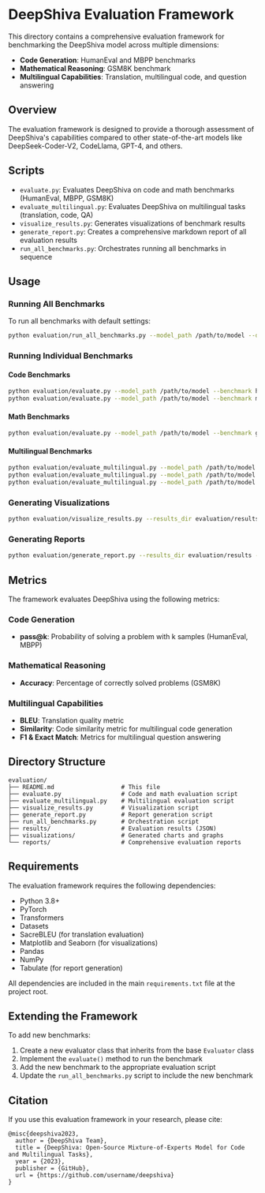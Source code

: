 # DeepShiva Evaluation Framework

This directory contains a comprehensive evaluation framework for benchmarking the DeepShiva model across multiple dimensions:

- **Code Generation**: HumanEval and MBPP benchmarks
- **Mathematical Reasoning**: GSM8K benchmark
- **Multilingual Capabilities**: Translation, multilingual code, and question answering

## Overview

The evaluation framework is designed to provide a thorough assessment of DeepShiva's capabilities compared to other state-of-the-art models like DeepSeek-Coder-V2, CodeLlama, GPT-4, and others.

## Scripts

- `evaluate.py`: Evaluates DeepShiva on code and math benchmarks (HumanEval, MBPP, GSM8K)
- `evaluate_multilingual.py`: Evaluates DeepShiva on multilingual tasks (translation, code, QA)
- `visualize_results.py`: Generates visualizations of benchmark results
- `generate_report.py`: Creates a comprehensive markdown report of all evaluation results
- `run_all_benchmarks.py`: Orchestrates running all benchmarks in sequence

## Usage

### Running All Benchmarks

To run all benchmarks with default settings:

```bash
python evaluation/run_all_benchmarks.py --model_path /path/to/model --device cuda --generate_report --visualize
```

### Running Individual Benchmarks

#### Code Benchmarks

```bash
python evaluation/evaluate.py --model_path /path/to/model --benchmark humaneval --device cuda
python evaluation/evaluate.py --model_path /path/to/model --benchmark mbpp --device cuda
```

#### Math Benchmarks

```bash
python evaluation/evaluate.py --model_path /path/to/model --benchmark gsm8k --device cuda
```

#### Multilingual Benchmarks

```bash
python evaluation/evaluate_multilingual.py --model_path /path/to/model --task translation --languages en,hi,bn,ta,te
python evaluation/evaluate_multilingual.py --model_path /path/to/model --task code --languages en,hi,bn,ta,te
python evaluation/evaluate_multilingual.py --model_path /path/to/model --task qa --languages en,hi,bn,ta,te
```

### Generating Visualizations

```bash
python evaluation/visualize_results.py --results_dir evaluation/results --output_dir evaluation/visualizations
```

### Generating Reports

```bash
python evaluation/generate_report.py --results_dir evaluation/results --visualizations_dir evaluation/visualizations --output_file evaluation/reports/DeepShiva_Evaluation_Report.md
```

## Metrics

The framework evaluates DeepShiva using the following metrics:

### Code Generation
- **pass@k**: Probability of solving a problem with k samples (HumanEval, MBPP)

### Mathematical Reasoning
- **Accuracy**: Percentage of correctly solved problems (GSM8K)

### Multilingual Capabilities
- **BLEU**: Translation quality metric
- **Similarity**: Code similarity metric for multilingual code generation
- **F1 & Exact Match**: Metrics for multilingual question answering

## Directory Structure

```
evaluation/
├── README.md                   # This file
├── evaluate.py                 # Code and math evaluation script
├── evaluate_multilingual.py    # Multilingual evaluation script
├── visualize_results.py        # Visualization script
├── generate_report.py          # Report generation script
├── run_all_benchmarks.py       # Orchestration script
├── results/                    # Evaluation results (JSON)
├── visualizations/             # Generated charts and graphs
└── reports/                    # Comprehensive evaluation reports
```

## Requirements

The evaluation framework requires the following dependencies:

- Python 3.8+
- PyTorch
- Transformers
- Datasets
- SacreBLEU (for translation evaluation)
- Matplotlib and Seaborn (for visualizations)
- Pandas
- NumPy
- Tabulate (for report generation)

All dependencies are included in the main `requirements.txt` file at the project root.

## Extending the Framework

To add new benchmarks:

1. Create a new evaluator class that inherits from the base `Evaluator` class
2. Implement the `evaluate()` method to run the benchmark
3. Add the new benchmark to the appropriate evaluation script
4. Update the `run_all_benchmarks.py` script to include the new benchmark

## Citation

If you use this evaluation framework in your research, please cite:

```
@misc{deepshiva2023,
  author = {DeepShiva Team},
  title = {DeepShiva: Open-Source Mixture-of-Experts Model for Code and Multilingual Tasks},
  year = {2023},
  publisher = {GitHub},
  url = {https://github.com/username/deepshiva}
}
```

